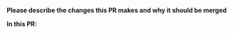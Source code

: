 **Please describe the changes this PR makes and why it should be merged**


**In this PR:**

<!--
Please move lines that apply to you out of the comment:
- Code changes have been tested against on a separate test bot
- Code changes were not tested
- Environment variables were added/removed
- Core interfaces of the bot were edited (interfaces used in db.collection types e.g. DbUser, MongoLanguage, PunishmentLog and others)
- Strings were edited (text changed while the key stayed the same)
- Strings were added/removed (new/deleted string keys)
- An open issue was fixed/addressed: #
-->
